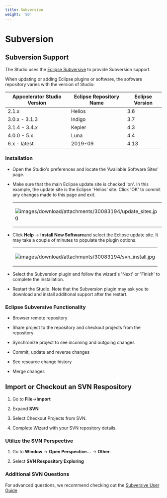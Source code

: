 ```yaml
---
title: Subversion
weight: '50'
---
```


# Subversion

## Subversion Support

The Studio uses the [Eclipse Subversive](http://www.eclipse.org/subversive/) to provide Subversion support.

When updating or adding Eclipse plugins or software, the software repository varies with the version of Studio:

| Appcelerator Studio Version | Eclipse Repository Name | Eclipse Version |
| --- | --- | --- |
| 2.1.x | Helios | 3.6 |
| 3.0.x - 3.1.3 | Indigo | 3.7 |
| 3.1.4 - 3.4.x | Kepler | 4.3 |
| 4.0.0 - 5.x | Luna | 4.4 |
| 6.x - latest | 2019-09 | 4.13 |

### Installation

* Open the Studio's preferences and locate the 'Available Software Sites' page.

* Make sure that the main Eclipse update site is checked 'on'. In this example, the update site is the Eclipse 'Helios' site. Click 'OK' to commit any changes made to this page and exit.

    <table class="confluenceTable"><thead class=" "></thead><tfoot class=" "></tfoot><tbody class=" "><tr><td class="confluenceTd" rowspan="1" colspan="1"><p><img src="images/download/attachments/30083194/update_sites.jpg" alt="images/download/attachments/30083194/update_sites.jpg" class="confluence-embedded-image image-left"></p></td></tr></tbody></table>

* Click **Help** -> **Install New Software**and select the Eclipse update site. It may take a couple of minutes to populate the plugin options.

    <table class="confluenceTable"><thead class=" "></thead><tfoot class=" "></tfoot><tbody class=" "><tr><td class="confluenceTd" rowspan="1" colspan="1"><p><img src="images/download/attachments/30083194/svn_install.jpg" alt="images/download/attachments/30083194/svn_install.jpg" class="confluence-embedded-image image-left"></p></td></tr></tbody></table>

* Select the Subversion plugin and follow the wizard's 'Next' or 'Finish' to complete the installation.

* Restart the Studio. Note that the Subversion plugin may ask you to download and install additional support after the restart.

### Eclipse Subversive Functionality

* Browser remote repository

* Share project to the repository and checkout projects from the repository

* Synchronize project to see incoming and outgoing changes

* Commit, update and reverse changes

* See resource change history

* Merge changes

## Import or Checkout an SVN Respository

1. Go to **File**\->**Import**

2. Expand **SVN**

3. Select Checkout Projects from SVN.

4. Complete Wizard with your SVN repository details.

### Utilize the SVN Perspective

1. Go to **Window** -> **Open Perspective...** -> **Other**.

2. Select **SVN Respository Exploring**

### Additional SVN Questions

For advanced questions, we recommend checking out the [Subversive User Guide](http://www.eclipse.org/subversive/documentation/index.php)
